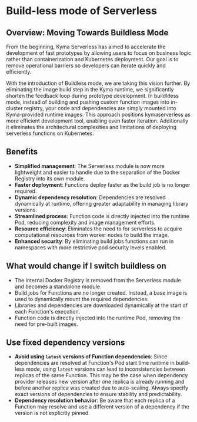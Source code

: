 # Build-less mode of Serverless

## Overview: Moving Towards Buildless Mode

From the beginning, Kyma Serverless has aimed to accelerate the development of fast prototypes by allowing users to focus on business logic rather than containerization and Kubernetes deployment. Our goal is to remove operational barriers so developers can iterate quickly and efficiently.

With the introduction of Buildless mode, we are taking this vision further. By eliminating the image build step in the Kyma runtime, we significantly shorten the feedback loop during prototype development. In buildldess mode, instead of building and pushing custom function images into in-cluster registry, your code and dependencies are simply mounted into Kyma-provided runtime images. This approach positions kymaserverless as more efficient development tool, enabling even faster iteration. Additionally it eliminates the architectural complexities and limitations of deploying serverless functions on Kubernetes.

## Benefits

- **Simplified management**: The Serverless module is now more lightweight and easier to handle due to the separation of the Docker Registry into its own module.
- **Faster deployment**: Functions deploy faster as the build job is no longer required.
- **Dynamic dependency resolution**: Dependencies are resolved dynamically at runtime, offering greater adaptability in managing library versions.
- **Streamlined process**:  Function code is directly injected into the runtime Pod, reducing complexity and image management efforts.
- **Resource efficiency**: Eliminates the need to for serverless to acquire computational resources from worker nodes to build the image.
- **Enhanced security**: By eliminating build jobs functions can run in namespaces with more restrictive pod security levels enabled.

## What would change if I switch buildless on

- The internal Docker Registry is removed from the Serverless module and becomes a standalone module.
- Build jobs for Functions are no longer created. Instead, a base image is used to dynamically mount the required dependencies.
- Libraries and dependencies are downloaded dynamically at the start of each Function's execution.
- Function code is directly injected into the runtime Pod, removing the need for pre-built images.

## Use fixed dependency versions

- **Avoid using `latest` versions of Function dependencies**: Since dependencies are resolved at Function's Pod start time runtime in build-less mode, using `latest` versions can lead to inconsistencies between replicas of the same Function. This may be the case when dependency provider releases new version after one replica is already running and before another replica was created due to auto-scaling.  Always specify exact versions of dependencies to ensure stability and predictability.
- **Dependency resolution behavior**: Be aware that each replica of a Function may resolve and use a different version of a dependency if the version is not explicitly pinned.